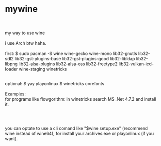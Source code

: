 # mywine
<br>
<br>
my way to use wine
<br>
<br>
i use Arch btw haha.
<br>
<br>
first: 
 $ sudo pacman -S wine wine-gecko wine-mono lib32-gnutls lib32-sdl2 lib32-gst-plugins-base lib32-gst-plugins-good lib32-libldap lib32-libpng lib32-alsa-plugins lib32-alsa-oss lib32-freetype2 lib32-vulkan-icd-loader wine-staging winetricks
<br>
<br>

optional:
$ yay playonlinux
$ winetricks corefonts
<br>
<br>
Examples:
<br>
for programs like flowgorithm:
in winetricks search MS .Net 4.7.2 and install it.

<br>
<br>

you can optate to use a cli comand like "$wine setup.exe" (recommend wine instead of wine64),  for install your archives.exe or playonlinux (if you want).
